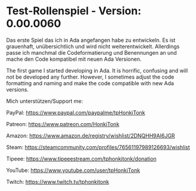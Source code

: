 # Test-Rollenspiel - Version: 0.00.0060
Das erste Spiel das ich in Ada angefangen habe zu entwickeln. Es ist grauenhaft, unübersichtlich und wird nicht weiterentwickelt. Allerdings passe ich manchmal die Codeformatierung und Benennungen an und mache den Code kompatibel mit neuen Ada Versionen.

The first game I started developing in Ada. It is horrific, confusing and will not be developed any further. However, I sometimes adjust the code formatting and naming and make the code compatible with new Ada versions.

Mich unterstützen/Support me:

PayPal: https://www.paypal.com/paypalme/tpHonkiTonk

Patreon: https://www.patreon.com/HonkiTonk

Amazon: https://www.amazon.de/registry/wishlist/2DNQHH9AI6JGR

Steam: https://steamcommunity.com/profiles/76561197989126693/wishlist

Tipeee: https://www.tipeeestream.com/tphonkitonk/donation

YouTube: https://www.youtube.com/user/tpHonkiTonk

Twitch: https://www.twitch.tv/tphonkitonk
